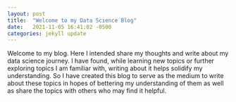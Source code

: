 ```yaml
---
layout: post
title:  "Welcome to my Data Science Blog"
date:   2021-11-05 16:41:02 -0500
categories: jekyll update
---
```


Welcome to my blog. Here I intended share my thoughts and write about my data science journey. I have found, while learning new topics or further exploring topics I am familiar with, writing about it helps solidify my understanding. So I have created this blog to serve as the medium to write about these topics in hopes of bettering my understanding of them as well as share the topics with others who may find it helpful.   


